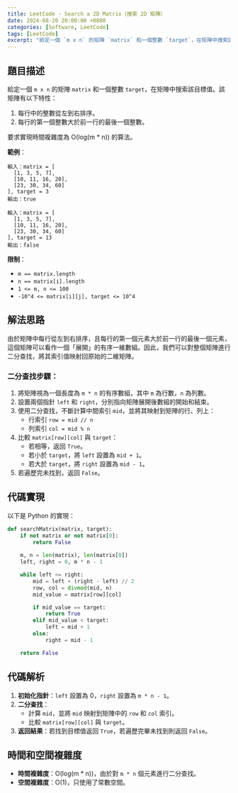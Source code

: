 ```yaml
---
title: LeetCode - Search a 2D Matrix（搜索 2D 矩陣）
date: 2024-08-20 20:00:00 +0800
categories: [Software, LeetCode]
tags: [LeetCode] 
excerpt: "給定一個 `m x n` 的矩陣 `matrix` 和一個整數 `target`，在矩陣中搜索該目標值。該矩陣有以下特性：1. 每行中的整數從左到右排序。2. 每行的第一個整數大於前一行的最後一個整數。要求實現時間複雜度為 O(log(m * n)) 的算法。"
---
```


## 題目描述
給定一個 `m x n` 的矩陣 `matrix` 和一個整數 `target`，在矩陣中搜索該目標值。該矩陣有以下特性：
1. 每行中的整數從左到右排序。
2. 每行的第一個整數大於前一行的最後一個整數。

要求實現時間複雜度為 O(log(m * n)) 的算法。

**範例**：

```plaintext
輸入：matrix = [
  [1, 3, 5, 7],
  [10, 11, 16, 20],
  [23, 30, 34, 60]
], target = 3
輸出：true

輸入：matrix = [
  [1, 3, 5, 7],
  [10, 11, 16, 20],
  [23, 30, 34, 60]
], target = 13
輸出：false
```

**限制**：
- `m == matrix.length`
- `n == matrix[i].length`
- `1 <= m, n <= 100`
- `-10^4 <= matrix[i][j], target <= 10^4`

## 解法思路
由於矩陣中每行從左到右排序，且每行的第一個元素大於前一行的最後一個元素，這個矩陣可以看作一個「展開」的有序一維數組。因此，我們可以對整個矩陣進行二分查找，將其索引值映射回原始的二維矩陣。

### 二分查找步驟：
1. 將矩陣視為一個長度為 `m * n` 的有序數組，其中 `m` 為行數，`n` 為列數。
2. 設置兩個指針 `left` 和 `right`，分別指向矩陣展開後數組的開始和結束。
3. 使用二分查找，不斷計算中間索引 `mid`，並將其映射到矩陣的行、列上：
   - 行索引 `row = mid // n`
   - 列索引 `col = mid % n`
4. 比較 `matrix[row][col]` 與 `target`：
   - 若相等，返回 `True`。
   - 若小於 `target`，將 `left` 設置為 `mid + 1`。
   - 若大於 `target`，將 `right` 設置為 `mid - 1`。
5. 若遍歷完未找到，返回 `False`。

## 代碼實現

以下是 Python 的實現：

```python
def searchMatrix(matrix, target):
    if not matrix or not matrix[0]:
        return False
    
    m, n = len(matrix), len(matrix[0])
    left, right = 0, m * n - 1

    while left <= right:
        mid = left + (right - left) // 2
        row, col = divmod(mid, n)
        mid_value = matrix[row][col]

        if mid_value == target:
            return True
        elif mid_value < target:
            left = mid + 1
        else:
            right = mid - 1

    return False
```

## 代碼解析
1. **初始化指針**：`left` 設置為 0，`right` 設置為 `m * n - 1`。
2. **二分查找**：
   - 計算 `mid`，並將 `mid` 映射到矩陣中的 `row` 和 `col` 索引。
   - 比較 `matrix[row][col]` 與 `target`。
3. **返回結果**：若找到目標值返回 `True`，若遍歷完畢未找到則返回 `False`。

## 時間和空間複雜度
- **時間複雜度**：O(log(m * n))，由於對 `m * n` 個元素進行二分查找。
- **空間複雜度**：O(1)，只使用了常數空間。
